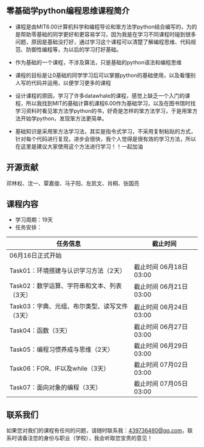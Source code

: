 ## 零基础学python编程思维课程简介

- 课程是由MIT6.00计算机科学和编程导论和笨方法学python结合编写的，为的是帮助零基础的同学更好和更容易学习，因为我是在学习不同课程时碰到很多问题，原因是基础没打好，通过学习这个课程可以清楚了解编程思维、代码规范、防御性编程等，为以后的学习打好基础。

- 作为基础的一个课程，不涉及算法，只是基础的python语法和编程思维
- 课程的目标是让0基础的同学学习后可以掌握python的基础使用，以及看懂别人写的代码并运用，以便学习更多的课程
- 设计课程的原因，学习了许多datawhale的课程，感觉上缺乏一个入门的课程，所以我找到MIT的基础计算机课程6.00作为基础学习，以及在图书馆时找学习资料时看见笨方法学python的书，好奇是怎样的笨方法学习，于是用笨方法开始学python，发现笨方法更简单。
- 基础知识是采用笨方法学习法，其实是指令式学习，不采用复制粘贴的方式，针对每个代码进行复现，进步会很快，我个人觉得是很有效的学习方法，所以在这里是建议大家使用这个方法进行学习！！一起加油

## 开源贡献
邓林权、沈一、覃嘉俊、马子阳、左凯文、肖桐、张国亮
## 课程内容
- 学习周期：19天
- 任务安排：

| 任务信息                                      | 截止时间               |
| --------------------------------------------- | ---------------------- |
| 06月16日正式开始                              |                        |
| Task01：环境搭建与认识学习方法（2天）         | 截止时间 06月18日03:00 |
| Task02：数学运算、字符串和文本、列表（3天）   | 截止时间 06月21日03:00 |
| Task03：字典、元组、布尔类型、读写文件（3天） | 截止时间 06月24日03:00 |
| Task04：函数（3天）                           | 截止时间 06月27日03:00 |
| Task05：编程习惯养成与思维（2天）             | 截止时间 06月29日03:00 |
| Task06：FOR、IF以及while（3天）               | 截止时间 07月02日03:00 |
| Task07：面向对象的编程（3天）                 | 截止时间 07月05日03:00 |

## 联系我们
如果您对我们的课程有任何的问题，请随时联系我：439736460@qq.com，联系时请备注您的身份与职业（学校），我会听取您宝贵的意见！
